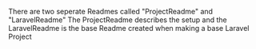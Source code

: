 There are two seperate Readmes called "ProjectReadme" and "LaravelReadme"
The ProjectReadme describes the setup 
and the LaravelReadme is the base Readme created when making a base Laravel Project


